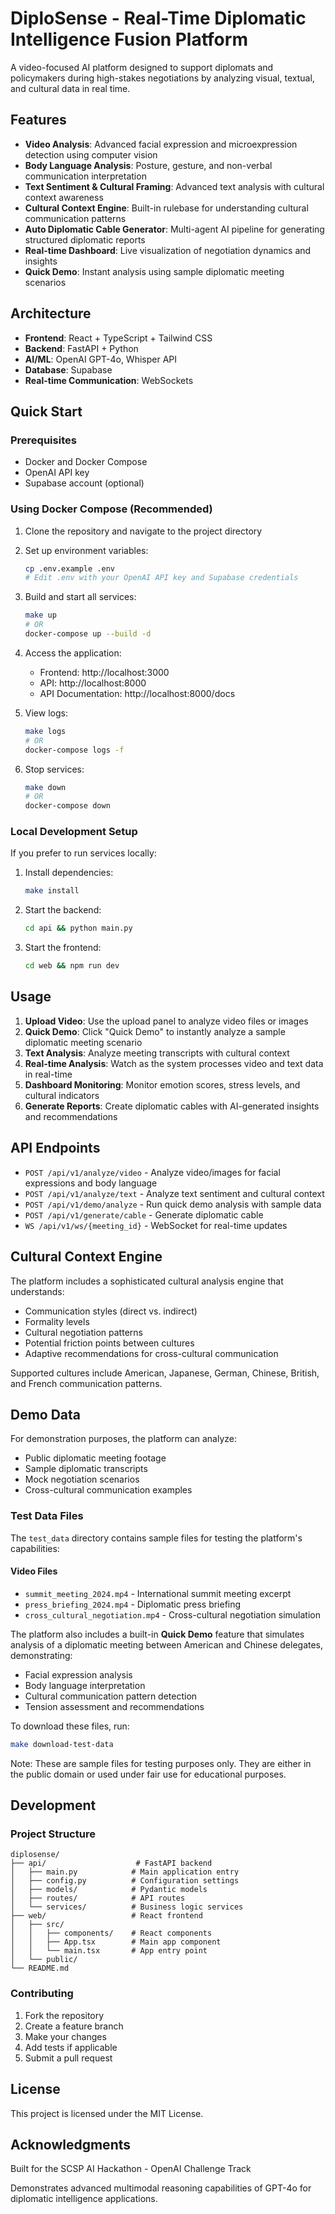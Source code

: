 # DiploSense - Real-Time Diplomatic Intelligence Fusion Platform

A video-focused AI platform designed to support diplomats and policymakers during high-stakes negotiations by analyzing visual, textual, and cultural data in real time.

## Features

- **Video Analysis**: Advanced facial expression and microexpression detection using computer vision
- **Body Language Analysis**: Posture, gesture, and non-verbal communication interpretation
- **Text Sentiment & Cultural Framing**: Advanced text analysis with cultural context awareness  
- **Cultural Context Engine**: Built-in rulebase for understanding cultural communication patterns
- **Auto Diplomatic Cable Generator**: Multi-agent AI pipeline for generating structured diplomatic reports
- **Real-time Dashboard**: Live visualization of negotiation dynamics and insights
- **Quick Demo**: Instant analysis using sample diplomatic meeting scenarios

## Architecture

- **Frontend**: React + TypeScript + Tailwind CSS
- **Backend**: FastAPI + Python
- **AI/ML**: OpenAI GPT-4o, Whisper API
- **Database**: Supabase
- **Real-time Communication**: WebSockets

## Quick Start

### Prerequisites

- Docker and Docker Compose
- OpenAI API key
- Supabase account (optional)

### Using Docker Compose (Recommended)

1. Clone the repository and navigate to the project directory

2. Set up environment variables:

   ```bash
   cp .env.example .env
   # Edit .env with your OpenAI API key and Supabase credentials
   ```

3. Build and start all services:

   ```bash
   make up
   # OR
   docker-compose up --build -d
   ```

4. Access the application:
   - Frontend: http://localhost:3000
   - API: http://localhost:8000
   - API Documentation: http://localhost:8000/docs

5. View logs:

   ```bash
   make logs
   # OR
   docker-compose logs -f
   ```

6. Stop services:

   ```bash
   make down
   # OR
   docker-compose down
   ```

### Local Development Setup

If you prefer to run services locally:

1. Install dependencies:

   ```bash
   make install
   ```

2. Start the backend:

   ```bash
   cd api && python main.py
   ```

3. Start the frontend:

   ```bash
   cd web && npm run dev
   ```

## Usage

1. **Upload Video**: Use the upload panel to analyze video files or images
2. **Quick Demo**: Click "Quick Demo" to instantly analyze a sample diplomatic meeting scenario
3. **Text Analysis**: Analyze meeting transcripts with cultural context
4. **Real-time Analysis**: Watch as the system processes video and text data in real-time
5. **Dashboard Monitoring**: Monitor emotion scores, stress levels, and cultural indicators
6. **Generate Reports**: Create diplomatic cables with AI-generated insights and recommendations

## API Endpoints

- `POST /api/v1/analyze/video` - Analyze video/images for facial expressions and body language
- `POST /api/v1/analyze/text` - Analyze text sentiment and cultural context
- `POST /api/v1/demo/analyze` - Run quick demo analysis with sample data
- `POST /api/v1/generate/cable` - Generate diplomatic cable
- `WS /api/v1/ws/{meeting_id}` - WebSocket for real-time updates

## Cultural Context Engine

The platform includes a sophisticated cultural analysis engine that understands:

- Communication styles (direct vs. indirect)
- Formality levels
- Cultural negotiation patterns
- Potential friction points between cultures
- Adaptive recommendations for cross-cultural communication

Supported cultures include American, Japanese, German, Chinese, British, and French communication patterns.

## Demo Data

For demonstration purposes, the platform can analyze:

- Public diplomatic meeting footage
- Sample diplomatic transcripts
- Mock negotiation scenarios
- Cross-cultural communication examples

### Test Data Files

The `test_data` directory contains sample files for testing the platform's capabilities:

#### Video Files
- `summit_meeting_2024.mp4` - International summit meeting excerpt
- `press_briefing_2024.mp4` - Diplomatic press briefing  
- `cross_cultural_negotiation.mp4` - Cross-cultural negotiation simulation

The platform also includes a built-in **Quick Demo** feature that simulates analysis of a diplomatic meeting between American and Chinese delegates, demonstrating:
- Facial expression analysis
- Body language interpretation
- Cultural communication pattern detection
- Tension assessment and recommendations

To download these files, run:

```bash
make download-test-data
```

Note: These are sample files for testing purposes only. They are either in the public domain or used under fair use for educational purposes.

## Development

### Project Structure

```
diplosense/
├── api/                    # FastAPI backend
│   ├── main.py            # Main application entry
│   ├── config.py          # Configuration settings
│   ├── models/            # Pydantic models
│   ├── routes/            # API routes
│   └── services/          # Business logic services
├── web/                   # React frontend
│   ├── src/
│   │   ├── components/    # React components
│   │   ├── App.tsx        # Main app component
│   │   └── main.tsx       # App entry point
│   └── public/
└── README.md
```

### Contributing

1. Fork the repository
2. Create a feature branch
3. Make your changes
4. Add tests if applicable
5. Submit a pull request

## License

This project is licensed under the MIT License.

## Acknowledgments

Built for the SCSP AI Hackathon - OpenAI Challenge Track

Demonstrates advanced multimodal reasoning capabilities of GPT-4o for diplomatic intelligence applications.